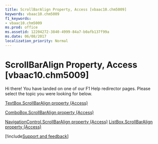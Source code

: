 ```yaml
---
title: ScrollBarAlign Property, Access [vbaac10.chm5009]
keywords: vbaac10.chm5009
f1_keywords:
- vbaac10.chm5009
ms.prod: office
ms.assetid: 12204272-3840-4999-84a7-b0afb137f99a
ms.date: 06/08/2017
localization_priority: Normal
---
```



# ScrollBarAlign Property, Access [vbaac10.chm5009]

Hi there! You have landed on one of our F1 Help redirector pages. Please select the topic you were looking for below.

[TextBox.ScrollBarAlign property (Access)](https://msdn.microsoft.com/library/5a8a77df-571a-7294-8be8-0ff2c4546131%28Office.15%29.aspx)

[ComboBox.ScrollBarAlign property (Access)](https://msdn.microsoft.com/library/ded4533c-2879-d57f-b6ff-cccd20a88090%28Office.15%29.aspx)

[NavigationControl.ScrollBarAlign property (Access)](https://msdn.microsoft.com/library/b685e196-513e-fe57-d993-d1e2f4051a4c%28Office.15%29.aspx)
[ListBox.ScrollBarAlign property (Access)](https://msdn.microsoft.com/library/6eb9b2d1-e306-5980-7ad0-ff0b9c1cd0c6%28Office.15%29.aspx)

[!include[Support and feedback](~/includes/feedback-boilerplate.md)]